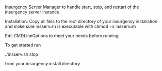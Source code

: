 Insurgency Server Manager to handle start, stop, and restart of the insurgency server instance.

Installation: Copy all files to the root directory of your insurgency installation and make sure insserv.sh is executable with chmod +x insserv.sh


Edit CMDLineOptions to meet your needs before running

To get started run

./insserv.sh stop

from your insurgency install directory
